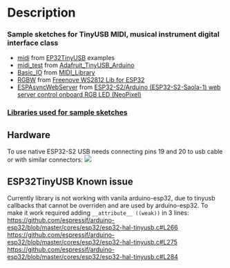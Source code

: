 # Description

### Sample sketches for TinyUSB MIDI, musical instrument digital interface class  
- [midi](midi) from [EP32TinyUSB](https://github.com/chegewara/EspTinyUSB) examples  
- [midi_test](midi_test) from [Adafruit_TinyUSB_Arduino](https://github.com/adafruit/Adafruit_TinyUSB_Arduino)  
- [Basic_IO](Basic_IO) from [MIDI_Library](https://github.com/FortySevenEffects/arduino_midi_library)
- [RGBW](RGBW) from [Freenove WS2812 Lib for ESP32](https://www.arduino.cc/reference/en/libraries/freenove-ws2812-lib-for-esp32)
- [ESPAsyncWebServer](ESPAsyncWebServer) from [ESP32-S2/Arduino (ESP32-S2-Saola-1) web server control
   onboard RGB LED (NeoPixel)](http://arduino-er.blogspot.com/2021/04/esp32-s2arduino-esp32-s2-saola-1-web.html)  

### [Libraries used for sample sketches](https://blekenbleu.github.io/ESP32/libraries)

## Hardware
To use native ESP32-S2 USB needs connecting pins 19 and 20 to usb cable or with similar connectors:
![](https://eji4evk5kxx.exactdn.com/wp-content/uploads/2020/10/ESP32-S2-DevKit-LiPo-Battery-Board-Pinout-768x330.jpg)

## ESP32TinyUSB Known issue
Currently library is not working with vanila arduino-esp32, due to
 tinyusb callbacks that cannot be overriden and are used by arduino-esp32.
 To make it work required adding `__attribute__ ((weak))` in 3 lines:
https://github.com/espressif/arduino-esp32/blob/master/cores/esp32/esp32-hal-tinyusb.c#L266
https://github.com/espressif/arduino-esp32/blob/master/cores/esp32/esp32-hal-tinyusb.c#L275
https://github.com/espressif/arduino-esp32/blob/master/cores/esp32/esp32-hal-tinyusb.c#L284

